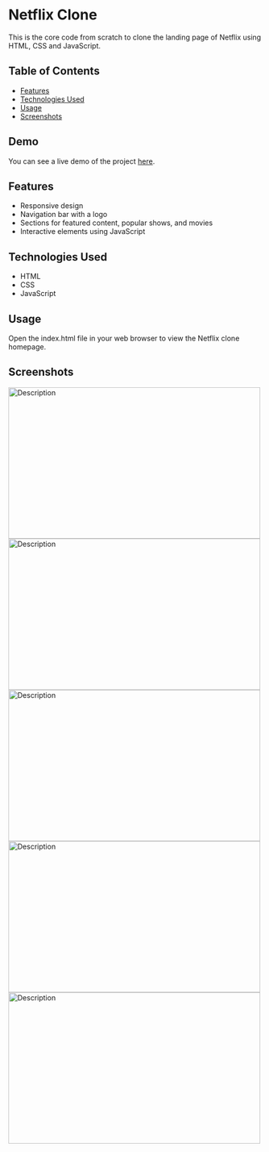 # Netflix Clone

This is the core code from scratch to clone the landing page of Netflix using HTML, CSS and JavaScript.

## Table of Contents

- [Features](#features)
- [Technologies Used](#technologies-used)
- [Usage](#usage)
- [Screenshots](#screenshots)

## Demo

You can see a live demo of the project [here](#).

## Features

- Responsive design
- Navigation bar with a logo
- Sections for featured content, popular shows, and movies
- Interactive elements using JavaScript

## Technologies Used

- HTML
- CSS
- JavaScript

## Usage

Open the index.html file in your web browser to view the Netflix clone homepage.

## Screenshots

<img src="https://github.com/AyushPatel0028/Netflix-clone/assets/149039733/48897ed9-18a8-4309-b93a-1e06c00364af" alt="Description" width="500" height="300">
<img src="https://github.com/AyushPatel0028/Netflix-clone/assets/149039733/1f1154e8-18cd-4e42-89cc-c0160982a234" alt="Description" width="500" height="300">

<img src="https://github.com/AyushPatel0028/Netflix-clone/assets/149039733/c2918422-d38f-4547-9ac6-ead3f8963ee0" alt="Description" width="500" height="300">

<img src="https://github.com/AyushPatel0028/Netflix-clone/assets/149039733/e59fe07c-a73c-454f-a5b9-2a695213a3a8" alt="Description" width="500" height="300">

<img src="https://github.com/AyushPatel0028/Netflix-clone/assets/149039733/f394c655-1a0a-4553-a6dd-0257d707799c" alt="Description" width="500" height="300">





